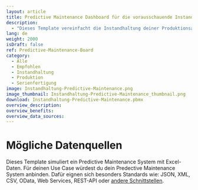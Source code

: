 ```yaml
---
layout: article
title: Predictive Maintenance Dashboard für die vorausschauende Instandhaltung.
description: 
  - "Dieses Template vereinfacht die Instandhaltung deiner Produktionsanlagen. Es gestaltet die Überwachung deiner Maschinen effizienter und informiert verlässlich über Maschinenlaufzeiten, den Produktionsprozess und zeigt dir außerdem mögliche Störungen an, damit du präventiv handeln kannst: Denn in Kombination mit einem Predictive Maintenance Tool informiert dich dieses Dashboard über den Zeitpunkt des nächsten erwarteten Maschinenausfalls und mögliche anfallende Wartungsarbeiten. Außerdem gibt es aktuelle Sensordaten, wie z. B. Temperatur oder Vibrationen je Linie wieder. Auf der rechten Seite sind die aktuellen und zukünftigen Audits aufgelistet. Jetzt herunterladen und die nächste Wartung vorausschauend im Blick behalten!"
lang: de
weight: 2000
isDraft: false
ref: Predictive-Maintenance-Board
category:
  - Alle
  - Empfohlen
  - Instandhaltung
  - Produktion
  - Serienfertigung
image: Instandhaltung-Predictive-Maintenance.png
image_thumbnail: Instandhaltung-Predictive-Maintenance_thumbnail.png
download: Instandhaltung-Predictive-Maintenance.pbmx
overview_description:
overview_benefits:
overview_data_sources:
---
```

# Mögliche Datenquellen

Dieses Template simuliert ein Predictive Maintenance System mit Excel-Daten. Für deinen Use Case würdest du dein Predective Maintenance System anbinden. Dafür eignen sich besonders Standards wie: JSON, XML, CSV, OData, Web Services, REST-API oder [andere Schnittstellen](https://peakboard.com/schnittstellen/).
